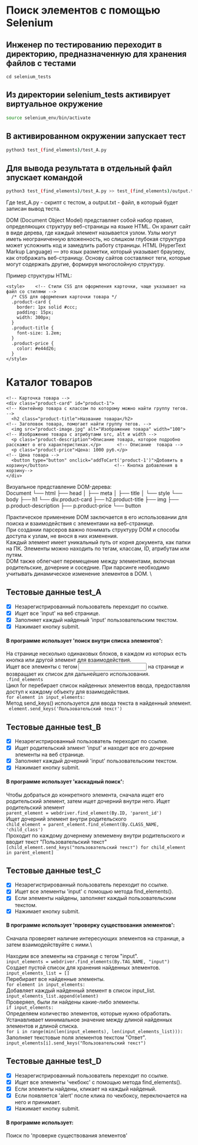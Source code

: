 # Поиск элементов с помощью Selenium

## Инженер по тестированию переходит в директорию, предназначенную для хранения файлов с тестами
```
cd selenium_tests
```
## Из директории selenium_tests активирует виртуальное окружение
```sh
source selenium_env/bin/activate
```
## В активированном окружении запускает тест 
```sh
python3 test_(find_elements)/test_A.py
```
## Для вывода результата в отдельный файл зпускает командой 
```sh
python3 test_(find_elements)/test_A.py >> test_(find_elements)/output.txt
```
Где test_A.py -  скрипт с тестом, а output.txt - файл, в который будет записан вывод теста.


DOM (Document Object Model) представляет собой набор правил, определяющих структуру веб-страницы на языке HTML. 
Он хранит сайт в виде дерева, где каждый элемент называется узлом. 
Узлы могут иметь неограниченную вложенность, но слишком глубокая структура может усложнить код и замедлить работу страницы.
HTML (HyperText Markup Language) — это язык разметки, который указывает браузеру, как отображать веб-страницу. 
Основу сайтов составляют теги, которые могут содержать другие, формируя многослойную структуру.


Пример структуры HTML:
<!DOCTYPE html>                      <!-- Объявление типа документа -->
<html>                               <!-- Корневой элемент -->
  <head>                             <!-- Секция с метаданными -->
    <meta charset="UTF-8">           <!-- Кодировка страницы -->
    <title>Интернет-магазин</title>  <!-- Заголовок страницы - название страницы в браузере, отображается во вкладке.-->
    
    <style>    <!-- Стили CSS для оформления карточки, чаще указывает на файл со стилями -->
      /* CSS для оформления карточки товара */
      .product-card {
        border: 1px solid #ccc;
        padding: 15px;
        width: 300px;
      }
      .product-title {
        font-size: 1.2em;
      }
      .product-price {
        color: #e44d26;
      }
    </style>
  </head>

  <body>                      <!-- Тело страницы -->
    <h1>Каталог товаров</h1>  <!-- Главный заголовок -->
    
    <!-- Карточка товара -->
    <div class="product-card" id="product-1">                                                                    <!-- Контейнер товара с классом по которому можно найти группу тегов. -->
      <h2 class="product-title">Название товара</h2>                                                             <!-- Заголовок товара, помогает найти группу тегов. -->
      <img src="product-image.jpg" alt="Изображение товара" width="100">                                         <!-- Изображение товара с атрибутами src, alt и width -->
      <p class="product-description">Описание товара, которое подробно расскажет о его характеристиках.</p>      <!-- Описание  товара -->
      <p class="product-price">Цена: 1000 руб.</p>                                                               <!-- Цена товара -->
      <button type="button" onclick="addToCart('product-1')">Добавить в корзину</button>                         <!-- Кнопка добавления в корзину-->
    </div>
  </body>
</html>


Визуальное представление DOM-дерева: \
Document
└── html
    ├── head
    │   ├── meta
    │   ├── title
    │   └── style
    └── body
        ├── h1
        └── div.product-card
            ├── h2.product-title
            ├── img
            ├── p.product-description
            ├── p.product-price
            └── button


Практическое применение DOM заключается в его использовании для поиска и взаимодействия с элементами на веб-странице. \
При создании парсеров важно понимать структуру DOM и способы доступа к узлам, не внося в них изменения. \
Каждый элемент имеет уникальный путь от корня документа, как папки на ПК. Элементы можно находить по тегам, классам, ID, атрибутам или путям. \
DOM также облегчает перемещение между элементами, включая родительские, дочерние и соседние. При парсинге необходимо учитывать динамическое изменение элементов в DOM. \




## Тестовые данные test_A
- [x] Незарегистрированный пользователь переходит по ссылке.
- [x] Ищет все 'input' на веб странице.
- [x] Заполняет каждый найденый 'input' пользовательским текстом.
- [x] Нажимает  кнопку submit.
#### В программе использует 'поиск внутри списка элементов':
На странице несколько одинаковых блоков, в каждом из которых есть кнопка или другой элемент для взаимодействия.\
Ищет все элементы с тегом <input> на странице и возвращает их список для дальнейшего использования.\
 ```.find_elements```\
Цикл for перебирает список найденных элементов ввода, предоставляя доступ к каждому объекту для взаимодействия.\
```for element in input_elements:```\
Метод send_keys() используется для ввода текста в найденный элемент.\
``` element.send_keys('Пользовательский текст')```




## Тестовые данные test_B
- [x] Незарегистрированный пользователь переходит по ссылке.
- [x] Ищет родительский элмент 'input' и находит все его дочерние элементы на веб странице.
- [x] Заполняет каждый дочерний 'input' пользовательским текстом.
- [x] Нажимает  кнопку submit.
#### В программе использует 'каскадный поиск': 
Чтобы добраться до конкретного элемента, сначала ищет его родительский элемент, затем ищет дочерний внутри него.
Ищет родительский элемент\
```parent_element = webdriver.find_element(By.ID, 'parent_id')```\
Ищет дочерний элемент внутри родительского\
```child_element = parent_element.find_element(By.CLASS_NAME, 'child_class')```\
Проходит по каждому дочернему элемемену внутри родительского и вводит текст "Пользовательский текст"\
```[child_element.send_keys("пользовательский текст") for child_element in parent_element]```   




## Тестовые данные test_C
- [x] Незарегистрированный пользователь переходит по ссылке.
- [x] Ищет все элементы 'input' c помощью метода find_elements().
- [x] Если элементы найдены, заполняет каждый пользовательским текстом.
- [x] Нажимает  кнопку submit.
#### В программе использует 'проверку существования элементов': 
Сначала проверяет наличие интересующих элементов на странице, а затем взаимодействуйте с ними.\

Находим все элементы на странице с тегом "input".\
```input_elements = webdriver.find_elements(By.TAG_NAME, "input")```\
Cоздает пустой список для хранения найденных элементов.\
 ```input_elements_list = [] ```\
Перебирает все найденные элементы.\
```for element in input_elements: ```\
Добавляет каждый найденный элемент в список input_list.\
```input_elements_list.append(element)```\
Проверяеn, были ли найдены какие-либо элементы.\
 ```if input_elements:```\
Определяем количество элементов, которые нужно обработать.\
Устанавливает минимальное значение между длиной найденных элементов и длиной списка.\
 ```for i in range(min(len(input_elements), len(input_elements_list))): ```\
Заполняет текстовые поля элементов текстом "Ответ".\
 ```input_elements[i].send_keys("Пользовательский текст")```




## Тестовые данные test_D
- [x] Незарегистрированный пользователь переходит по ссылке.
- [x] Ищет все  элементы 'чекбокс' c помощью метода find_elements().
- [x] Если элементы найдены, кликает на  каждый найденый.
- [x] Если появляется 'alert' после клика по чекбоксу, переключается на него и принимает.
- [x] Нажимает  кнопку submit.
#### В программе использует: 
Поиск по 'проверке существования элементов'
